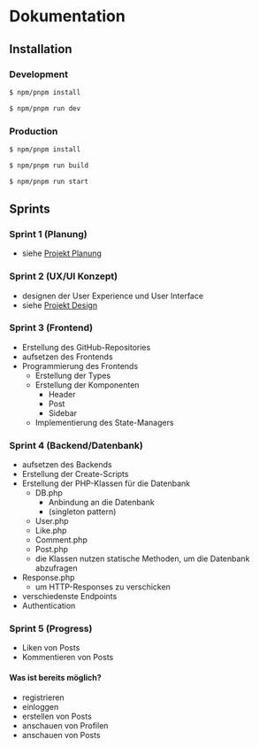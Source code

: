 # Dokumentation

## Installation

### Development

```bash
$ npm/pnpm install

$ npm/pnpm run dev
```

### Production

```bash
$ npm/pnpm install

$ npm/pnpm run build

$ npm/pnpm run start
```

## Sprints
### Sprint 1 **(Planung)**
- siehe [Projekt Planung](./Planung_Projekt_Sommersemester.pdf)
  
### Sprint 2 **(UX/UI Konzept)**
- designen der User Experience und User Interface
- siehe [Projekt Design](https://www.figma.com/file/UnrTOWjqfkQk0GAHZzi5MK/Untitled?node-id=0%3A1&t=XJKaocIF73KvNxVv-1)

### Sprint 3 **(Frontend)**
- Erstellung des GitHub-Repositories
- aufsetzen des Frontends
- Programmierung des Frontends
  - Erstellung der Types
  - Erstellung der Komponenten
    - Header
    - Post
    - Sidebar
  - Implementierung des State-Managers

### Sprint 4 **(Backend/Datenbank)**
- aufsetzen des Backends
- Erstellung der Create-Scripts
- Erstellung der PHP-Klassen für die Datenbank
  - DB.php
    - Anbindung an die Datenbank
    - (singleton pattern)
  - User.php
  - Like.php
  - Comment.php
  - Post.php
  - die Klassen nutzen statische Methoden, um die Datenbank abzufragen
- Response.php
  - um HTTP-Responses zu verschicken
- verschiedenste Endpoints
- Authentication

### Sprint 5 **(Progress)**
- Liken von Posts
- Kommentieren von Posts
#### Was ist bereits möglich?
- registrieren
- einloggen
- erstellen von Posts
- anschauen von Profilen
- anschauen von Posts
